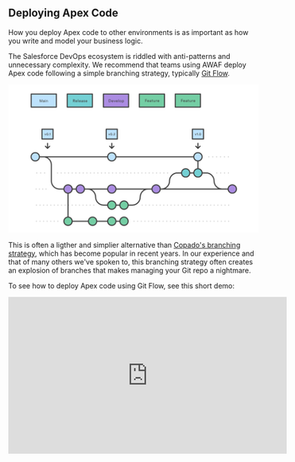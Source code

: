 ## Deploying Apex Code

How you deploy Apex code to other environments is as important as how you write and model your business logic.

The Salesforce DevOps ecosystem is riddled with anti-patterns and unnecessary complexity. We recommend that teams using AWAF deploy Apex code following a simple branching strategy, typically [Git Flow](https://www.atlassian.com/git/tutorials/comparing-workflows/gitflow-workflow).

![SFDX Folders](/public/gitflow.png)

This is often a ligther and simplier alternative than [Copado's branching strategy](https://docs.copado.com/articles/#!copado-ci-cd-publication/copado-branching-strategy), which has become popular in recent years. In our experience and that of many others we've spoken to, this branching strategy often creates an explosion of branches that makes managing your Git repo a nightmare. 

To see how to deploy Apex code using Git Flow, see this short demo:

<iframe width="560" height="315" src="https://www.youtube.com/embed/qSRJnEWPoK0" title="YouTube video player" frameborder="0" allow="accelerometer; autoplay; clipboard-write; encrypted-media; gyroscope; picture-in-picture; web-share" allowfullscreen></iframe>